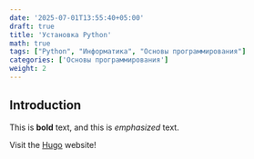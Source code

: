 ```yaml
---
date: '2025-07-01T13:55:40+05:00'
draft: true
title: 'Установка Python'
math: true
tags: ["Python", "Информатика", "Основы программирования"]
categories: ['Основы программирования']
weight: 2
---
```


<!--more-->

## Introduction

This is **bold** text, and this is *emphasized* text.

Visit the [Hugo](https://gohugo.io) website!
